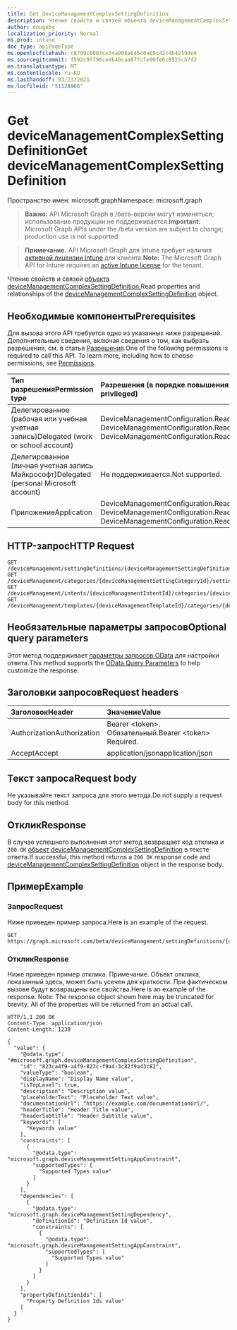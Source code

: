 ```yaml
---
title: Get deviceManagementComplexSettingDefinition
description: Чтение свойств и связей объекта deviceManagementComplexSettingDefinition.
author: dougeby
localization_priority: Normal
ms.prod: intune
doc_type: apiPageType
ms.openlocfilehash: c8709c6003ce34a908a646c0a89c42c464219de6
ms.sourcegitcommit: f592c9ff96ceeb40caa67fcfe90fe6c8525cb7d2
ms.translationtype: MT
ms.contentlocale: ru-RU
ms.lasthandoff: 03/23/2021
ms.locfileid: "51128966"
---
```

# <a name="get-devicemanagementcomplexsettingdefinition"></a><span data-ttu-id="86ada-103">Get deviceManagementComplexSettingDefinition</span><span class="sxs-lookup"><span data-stu-id="86ada-103">Get deviceManagementComplexSettingDefinition</span></span>

<span data-ttu-id="86ada-104">Пространство имен: microsoft.graph</span><span class="sxs-lookup"><span data-stu-id="86ada-104">Namespace: microsoft.graph</span></span>

> <span data-ttu-id="86ada-105">**Важно:** API Microsoft Graph в /бета-версии могут изменяться; использование продукции не поддерживается.</span><span class="sxs-lookup"><span data-stu-id="86ada-105">**Important:** Microsoft Graph APIs under the /beta version are subject to change; production use is not supported.</span></span>

> <span data-ttu-id="86ada-106">**Примечание.** API Microsoft Graph для Intune требует наличия [активной лицензии Intune](https://go.microsoft.com/fwlink/?linkid=839381) для клиента.</span><span class="sxs-lookup"><span data-stu-id="86ada-106">**Note:** The Microsoft Graph API for Intune requires an [active Intune license](https://go.microsoft.com/fwlink/?linkid=839381) for the tenant.</span></span>

<span data-ttu-id="86ada-107">Чтение свойств и связей [объекта deviceManagementComplexSettingDefinition.](../resources/intune-deviceintent-devicemanagementcomplexsettingdefinition.md)</span><span class="sxs-lookup"><span data-stu-id="86ada-107">Read properties and relationships of the [deviceManagementComplexSettingDefinition](../resources/intune-deviceintent-devicemanagementcomplexsettingdefinition.md) object.</span></span>

## <a name="prerequisites"></a><span data-ttu-id="86ada-108">Необходимые компоненты</span><span class="sxs-lookup"><span data-stu-id="86ada-108">Prerequisites</span></span>
<span data-ttu-id="86ada-p101">Для вызова этого API требуется одно из указанных ниже разрешений. Дополнительные сведения, включая сведения о том, как выбрать разрешения, см. в статье [Разрешения](/graph/permissions-reference).</span><span class="sxs-lookup"><span data-stu-id="86ada-p101">One of the following permissions is required to call this API. To learn more, including how to choose permissions, see [Permissions](/graph/permissions-reference).</span></span>

|<span data-ttu-id="86ada-111">Тип разрешения</span><span class="sxs-lookup"><span data-stu-id="86ada-111">Permission type</span></span>|<span data-ttu-id="86ada-112">Разрешения (в порядке повышения привилегий)</span><span class="sxs-lookup"><span data-stu-id="86ada-112">Permissions (from least to most privileged)</span></span>|
|:---|:---|
|<span data-ttu-id="86ada-113">Делегированное (рабочая или учебная учетная запись)</span><span class="sxs-lookup"><span data-stu-id="86ada-113">Delegated (work or school account)</span></span>|<span data-ttu-id="86ada-114">DeviceManagementConfiguration.Read.All, DeviceManagementConfiguration.ReadWrite.All</span><span class="sxs-lookup"><span data-stu-id="86ada-114">DeviceManagementConfiguration.Read.All, DeviceManagementConfiguration.ReadWrite.All</span></span>|
|<span data-ttu-id="86ada-115">Делегированное (личная учетная запись Майкрософт)</span><span class="sxs-lookup"><span data-stu-id="86ada-115">Delegated (personal Microsoft account)</span></span>|<span data-ttu-id="86ada-116">Не поддерживается.</span><span class="sxs-lookup"><span data-stu-id="86ada-116">Not supported.</span></span>|
|<span data-ttu-id="86ada-117">Приложение</span><span class="sxs-lookup"><span data-stu-id="86ada-117">Application</span></span>|<span data-ttu-id="86ada-118">DeviceManagementConfiguration.Read.All, DeviceManagementConfiguration.ReadWrite.All</span><span class="sxs-lookup"><span data-stu-id="86ada-118">DeviceManagementConfiguration.Read.All, DeviceManagementConfiguration.ReadWrite.All</span></span>|

## <a name="http-request"></a><span data-ttu-id="86ada-119">HTTP-запрос</span><span class="sxs-lookup"><span data-stu-id="86ada-119">HTTP Request</span></span>
<!-- {
  "blockType": "ignored"
}
-->
``` http
GET /deviceManagement/settingDefinitions/{deviceManagementSettingDefinitionId}
GET /deviceManagement/categories/{deviceManagementSettingCategoryId}/settingDefinitions/{deviceManagementSettingDefinitionId}
GET /deviceManagement/intents/{deviceManagementIntentId}/categories/{deviceManagementIntentSettingCategoryId}/settingDefinitions/{deviceManagementSettingDefinitionId}
GET /deviceManagement/templates/{deviceManagementTemplateId}/categories/{deviceManagementTemplateSettingCategoryId}/settingDefinitions/{deviceManagementSettingDefinitionId}
```

## <a name="optional-query-parameters"></a><span data-ttu-id="86ada-120">Необязательные параметры запросов</span><span class="sxs-lookup"><span data-stu-id="86ada-120">Optional query parameters</span></span>
<span data-ttu-id="86ada-121">Этот метод поддерживает [параметры запросов OData](/graph/query-parameters) для настройки ответа.</span><span class="sxs-lookup"><span data-stu-id="86ada-121">This method supports the [OData Query Parameters](/graph/query-parameters) to help customize the response.</span></span>

## <a name="request-headers"></a><span data-ttu-id="86ada-122">Заголовки запросов</span><span class="sxs-lookup"><span data-stu-id="86ada-122">Request headers</span></span>
|<span data-ttu-id="86ada-123">Заголовок</span><span class="sxs-lookup"><span data-stu-id="86ada-123">Header</span></span>|<span data-ttu-id="86ada-124">Значение</span><span class="sxs-lookup"><span data-stu-id="86ada-124">Value</span></span>|
|:---|:---|
|<span data-ttu-id="86ada-125">Authorization</span><span class="sxs-lookup"><span data-stu-id="86ada-125">Authorization</span></span>|<span data-ttu-id="86ada-126">Bearer &lt;token&gt;. Обязательный.</span><span class="sxs-lookup"><span data-stu-id="86ada-126">Bearer &lt;token&gt; Required.</span></span>|
|<span data-ttu-id="86ada-127">Accept</span><span class="sxs-lookup"><span data-stu-id="86ada-127">Accept</span></span>|<span data-ttu-id="86ada-128">application/json</span><span class="sxs-lookup"><span data-stu-id="86ada-128">application/json</span></span>|

## <a name="request-body"></a><span data-ttu-id="86ada-129">Текст запроса</span><span class="sxs-lookup"><span data-stu-id="86ada-129">Request body</span></span>
<span data-ttu-id="86ada-130">Не указывайте текст запроса для этого метода.</span><span class="sxs-lookup"><span data-stu-id="86ada-130">Do not supply a request body for this method.</span></span>

## <a name="response"></a><span data-ttu-id="86ada-131">Отклик</span><span class="sxs-lookup"><span data-stu-id="86ada-131">Response</span></span>
<span data-ttu-id="86ada-132">В случае успешного выполнения этот метод возвращает код отклика и `200 OK` [объект deviceManagementComplexSettingDefinition](../resources/intune-deviceintent-devicemanagementcomplexsettingdefinition.md) в тексте ответа.</span><span class="sxs-lookup"><span data-stu-id="86ada-132">If successful, this method returns a `200 OK` response code and [deviceManagementComplexSettingDefinition](../resources/intune-deviceintent-devicemanagementcomplexsettingdefinition.md) object in the response body.</span></span>

## <a name="example"></a><span data-ttu-id="86ada-133">Пример</span><span class="sxs-lookup"><span data-stu-id="86ada-133">Example</span></span>

### <a name="request"></a><span data-ttu-id="86ada-134">Запрос</span><span class="sxs-lookup"><span data-stu-id="86ada-134">Request</span></span>
<span data-ttu-id="86ada-135">Ниже приведен пример запроса.</span><span class="sxs-lookup"><span data-stu-id="86ada-135">Here is an example of the request.</span></span>
``` http
GET https://graph.microsoft.com/beta/deviceManagement/settingDefinitions/{deviceManagementSettingDefinitionId}
```

### <a name="response"></a><span data-ttu-id="86ada-136">Отклик</span><span class="sxs-lookup"><span data-stu-id="86ada-136">Response</span></span>
<span data-ttu-id="86ada-p102">Ниже приведен пример отклика. Примечание. Объект отклика, показанный здесь, может быть усечен для краткости. При фактическом вызове будут возвращены все свойства.</span><span class="sxs-lookup"><span data-stu-id="86ada-p102">Here is an example of the response. Note: The response object shown here may be truncated for brevity. All of the properties will be returned from an actual call.</span></span>
``` http
HTTP/1.1 200 OK
Content-Type: application/json
Content-Length: 1238

{
  "value": {
    "@odata.type": "#microsoft.graph.deviceManagementComplexSettingDefinition",
    "id": "823ca4f9-a4f9-823c-f9a4-3c82f9a43c82",
    "valueType": "boolean",
    "displayName": "Display Name value",
    "isTopLevel": true,
    "description": "Description value",
    "placeholderText": "Placeholder Text value",
    "documentationUrl": "https://example.com/documentationUrl/",
    "headerTitle": "Header Title value",
    "headerSubtitle": "Header Subtitle value",
    "keywords": [
      "Keywords value"
    ],
    "constraints": [
      {
        "@odata.type": "microsoft.graph.deviceManagementSettingAppConstraint",
        "supportedTypes": [
          "Supported Types value"
        ]
      }
    ],
    "dependencies": [
      {
        "@odata.type": "microsoft.graph.deviceManagementSettingDependency",
        "definitionId": "Definition Id value",
        "constraints": [
          {
            "@odata.type": "microsoft.graph.deviceManagementSettingAppConstraint",
            "supportedTypes": [
              "Supported Types value"
            ]
          }
        ]
      }
    ],
    "propertyDefinitionIds": [
      "Property Definition Ids value"
    ]
  }
}
```




